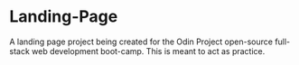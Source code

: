 # Landing-Page
A landing page project being created for the Odin Project open-source full-stack web development boot-camp. This is meant to act as practice. 
